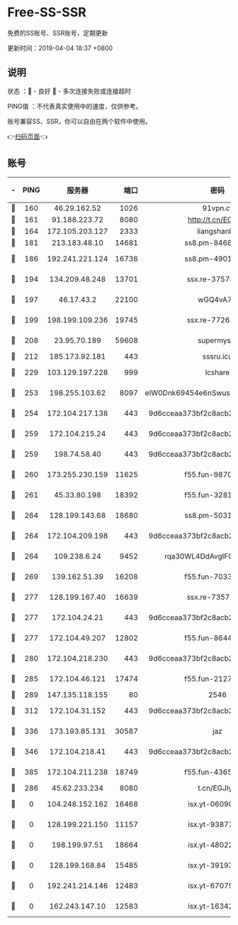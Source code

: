# Free-SS-SSR

免费的SS账号、SSR账号，定期更新

更新时间：2019-04-04 18:37 +0800

## 说明

状态     ：🙂 - 良好 🙁 - 多次连接失败或连接超时

PING值   ：不代表真实使用中的速度，仅供参考。

账号兼容SS、SSR，你可以自由在两个软件中使用。

👉[扫码页面](https://liesauer.github.io/Free-SS-SSR/)👈

## 账号

|-|PING|服务器|端口|密码|加密方式|区域|
|:----:|:----:|:-----:|-----:|:----:|:----:|:----:|
|🙂|160|46.29.162.52|1026|91vpn.cf|rc4-md5|RU|
|🙂|161|91.188.223.72|8080|http://t.cn/EGJIyrl|rc4-md5|RU|
|🙂|164|172.105.203.127|2333|liangshanbo|chacha20|JP|
|🙂|181|213.183.48.10|14681|ss8.pm-84686175|rc4-md5|RU|
|🙂|186|192.241.221.124|16736|ss8.pm-49014523|aes-256-cfb|US|
|🙂|194|134.209.48.248|13701|ssx.re-37578120|aes-256-cfb|US|
|🙂|197|46.17.43.2|22100|wGQ4vA7D|aes-256-gcm|RU|
|🙂|199|198.199.109.236|19745|ssx.re-77261514|aes-256-cfb|US|
|🙂|208|23.95.70.189|59608|supermyssr|chacha20-ietf|US|
|🙂|212|185.173.92.181|443|sssru.icu|rc4-md5|RU|
|🙂|229|103.129.197.228|999|lcshare|aes-256-cfb|US|
|🙂|253|198.255.103.62|8097|eIW0Dnk69454e6nSwuspv9DmS201tQ0D|aes-256-cfb|US|
|🙂|254|172.104.217.138|443|9d6cceaa373bf2c8acb22e60b6a58be6|aes-256-cfb|US|
|🙂|259|172.104.215.24|443|9d6cceaa373bf2c8acb22e60b6a58be6|aes-256-cfb|US|
|🙂|259|198.74.58.40|443|9d6cceaa373bf2c8acb22e60b6a58be6|aes-256-cfb|US|
|🙂|260|173.255.230.159|11625|f55.fun-98708140|aes-256-cfb|US|
|🙂|261|45.33.80.198|18392|f55.fun-32811523|aes-256-cfb|US|
|🙂|264|128.199.143.68|18680|ss8.pm-50313855|aes-256-cfb|SG|
|🙂|264|172.104.209.198|443|9d6cceaa373bf2c8acb22e60b6a58be6|aes-256-cfb|US|
|🙂|264|109.238.6.24|9452|rqa30WL4DdAvgIFG6Fs3znzTa|aes-256-cfb|FR|
|🙂|269|139.162.51.39|16208|f55.fun-70332829|aes-256-cfb|SG|
|🙂|277|128.199.167.40|16639|ssx.re-73571746|aes-256-cfb|SG|
|🙂|277|172.104.24.21|443|9d6cceaa373bf2c8acb22e60b6a58be6|aes-256-cfb|US|
|🙂|277|172.104.49.207|12802|f55.fun-86447449|aes-256-cfb|SG|
|🙂|280|172.104.218.230|443|9d6cceaa373bf2c8acb22e60b6a58be6|aes-256-cfb|US|
|🙂|285|172.104.46.121|17474|f55.fun-21276009|aes-256-cfb|SG|
|🙂|289|147.135.118.155|80|2546|chacha20|US|
|🙂|312|172.104.31.152|443|9d6cceaa373bf2c8acb22e60b6a58be6|aes-256-cfb|US|
|🙂|336|173.193.85.131|30587|jaz|aes-256-cfb|US|
|🙂|346|172.104.218.41|443|9d6cceaa373bf2c8acb22e60b6a58be6|aes-256-cfb|US|
|🙂|385|172.104.211.238|18749|f55.fun-43653563|aes-256-cfb|US|
|🙂|286|45.62.233.234|8080|t.cn/EGJIyrl|rc4-md5|CA|
|🙁|0|104.248.152.162|16468|isx.yt-06090221|aes-256-cfb|SG|
|🙁|0|128.199.221.150|11157|isx.yt-93877597|aes-256-cfb|SG|
|🙁|0|198.199.97.51|18664|isx.yt-48022284|aes-256-cfb|US|
|🙁|0|128.199.168.84|15485|isx.yt-39193066|aes-256-cfb|SG|
|🙁|0|192.241.214.146|12483|isx.yt-67075199|aes-256-cfb|US|
|🙁|0|162.243.147.10|12583|isx.yt-16342865|aes-256-cfb|US|

